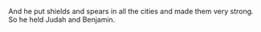 And he put shields and spears in all the cities and made them very strong. So he held Judah and Benjamin.
